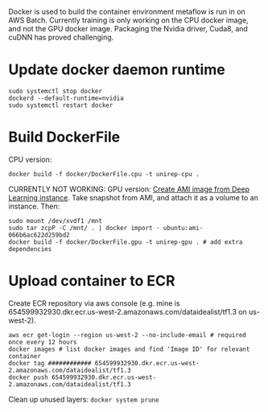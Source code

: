 Docker is used to build the container environment metaflow is run in on AWS Batch. Currently training is only working on the CPU docker image, and not the GPU docker image. Packaging the Nvidia driver, Cuda8, and cuDNN has proved challenging.

# Update docker daemon runtime
```
sudo systemctl stop docker
dockerd --default-runtime=nvidia
sudo systemctl restart docker
```

# Build DockerFile
CPU version:
```
docker build -f docker/DockerFile.cpu -t unirep-cpu .
```
CURRENTLY NOT WORKING: GPU version:
[Create AMI image from Deep Learning instance](http://steveadams.io/2016/08/03/AMI-to-Docker.html). Take snapshot from AMI, and attach it as a volume to an instance. Then:
```
sudo mount /dev/xvdf1 /mnt
sudo tar zcpP -C /mnt/ . | docker import - ubuntu:ami-066b6ac622d259bd2
docker build -f docker/DockerFile.gpu -t unirep-gpu . # add extra dependencies
```

# Upload container to ECR
Create ECR repository via aws console (e.g. mine is 654599932930.dkr.ecr.us-west-2.amazonaws.com/dataidealist/tf1.3 on us-west-2).
```
aws ecr get-login --region us-west-2 --no-include-email # required once every 12 hours
docker images # list docker images and find 'Image ID' for relevant container
docker tag ############ 654599932930.dkr.ecr.us-west-2.amazonaws.com/dataidealist/tf1.3
docker push 654599932930.dkr.ecr.us-west-2.amazonaws.com/dataidealist/tf1.3
```

Clean up unused layers: `docker system prune`